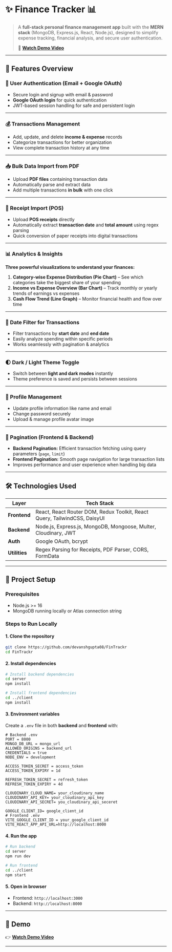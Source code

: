 
# ✨ Finance Tracker 📊

> A **full-stack personal finance management app** built with the **MERN stack** (MongoDB, Express.js, React, Node.js), designed to simplify expense tracking, financial analysis, and secure user authentication.  
>  
> 🎥 **[Watch Demo Video](YOUR_VIDEO_LINK_HERE)**

---

## 🌟 Features Overview

### 🔐 User Authentication (Email + Google OAuth)
- Secure login and signup with email & password  
- **Google OAuth login** for quick authentication  
- JWT-based session handling for safe and persistent login

---

### 💰 Transactions Management
- Add, update, and delete **income & expense** records  
- Categorize transactions for better organization  
- View complete transaction history at any time

---

### 📥 Bulk Data Import from PDF
- Upload **PDF files** containing transaction data  
- Automatically parse and extract data  
- Add multiple transactions **in bulk** with one click

---

### 📄 Receipt Import (POS)
- Upload **POS receipts** directly  
- Automatically extract **transaction date** and **total amount** using regex parsing  
- Quick conversion of paper receipts into digital transactions

---

### 📊 Analytics & Insights
**Three powerful visualizations to understand your finances:**
1. **Category-wise Expense Distribution (Pie Chart)** – See which categories take the biggest share of your spending  
2. **Income vs Expense Overview (Bar Chart)** – Track monthly or yearly trends of earnings vs expenses  
3. **Cash Flow Trend (Line Graph)** – Monitor financial health and flow over time

---

### 📅 Date Filter for Transactions
- Filter transactions by **start date** and **end date**  
- Easily analyze spending within specific periods  
- Works seamlessly with pagination & analytics

---

### 🌓 Dark / Light Theme Toggle
- Switch between **light and dark modes** instantly  
- Theme preference is saved and persists between sessions

---

### 👤 Profile Management
- Update profile information like name and email  
- Change password securely  
- Upload & manage profile avatar image

---

### 📑 Pagination (Frontend & Backend)
- **Backend Pagination:** Efficient transaction fetching using query parameters (`page`, `limit`)  
- **Frontend Pagination:** Smooth page navigation for large transaction lists  
- Improves performance and user experience when handling big data
---

## 🛠️ Technologies Used

| Layer        | Tech Stack                                                                     |
|--------------|---------------------------------------------------------------------------------|
| **Frontend** | React, React Router DOM, Redux Toolkit, React Query, TailwindCSS, DaisyUI      |
| **Backend**  | Node.js, Express.js, MongoDB, Mongoose, Multer, Cloudinary, JWT                |
| **Auth**     | Google OAuth, bcrypt                                                           |
| **Utilities**| Regex Parsing for Receipts, PDF Parser, CORS, FormData                         |

---

## 🚀 Project Setup

### **Prerequisites**
- Node.js >= 16
- MongoDB running locally or Atlas connection string

### **Steps to Run Locally**

#### 1. Clone the repository
```bash
git clone https://github.com/devanshgupta08/FinTrackr
cd FinTrackr
````

#### 2. Install dependencies

```bash
# Install backend dependencies
cd server
npm install

# Install frontend dependencies
cd ../client
npm install
```

#### 3. Environment variables

Create a `.env` file in both **backend** and **frontend** with:

```
# Backend .env
PORT = 8000
MONGO_DB_URL = mongo_url
ALLOWED_ORIGINS = backend_url
CREDENTIALS = true
NODE_ENV = development

ACCESS_TOKEN_SECRET = access_token
ACCESS_TOKEN_EXPIRY = 1d

REFRESH_TOKEN_SECRET = refresh_token
REFRESH_TOKEN_EXPIRY = 4d

CLOUDINARY_CLOUD_NAME= your_cloudinary_name
CLOUDINARY_API_KEY= your_cloudinary_api_key
CLOUDINARY_API_SECRET= you_cloudinary_api_seceret

GOOGLE_CLIENT_ID= google_client_id
# Frontend .env
VITE_GOOGLE_CLIENT_ID = your_google_client_id
VITE_REACT_APP_API_URL=http://localhost:8000
```

#### 4. Run the app

```bash
# Run backend
cd server
npm run dev

# Run frontend
cd ../client
npm start
```

#### 5. Open in browser

* Frontend: `http://localhost:3000`
* Backend: `http://localhost:8000`

---

## 🎥 Demo

👉 **[Watch Demo Video](YOUR_VIDEO_LINK_HERE)**

---

